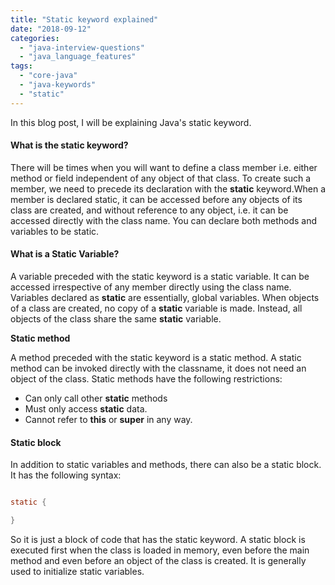 ```yaml
---
title: "Static keyword explained"
date: "2018-09-12"
categories: 
  - "java-interview-questions"
  - "java_language_features"
tags: 
  - "core-java"
  - "java-keywords"
  - "static"
---
```


In this blog post, I will be explaining Java's static keyword.

#### What is the static keyword?

There will be times when you will want to define a class member i.e. either method or field independent of any object of that class. To create such a member, we need to precede its declaration with the **static** keyword.When a member is declared static, it can be accessed before any objects of its class are created, and without reference to any object, i.e. it can be accessed directly with the class name. You can declare both methods and variables to be static.

#### What is a Static Variable?

A variable preceded with the static keyword is a static variable. It can be accessed irrespective of any member directly using the class name. Variables declared as **static** are essentially, global variables. When objects of a class are created, no copy of a **static** variable is made. Instead, all objects of the class share the same **static** variable.

**Static method**

A method preceded with the static keyword is a static method. A static method can be invoked directly with the classname, it does not need an object of the class. Static methods have the following restrictions:

- Can only call other **static** methods
- Must only access **static** data.
- Cannot refer to **this** or **super** in any way.

#### Static block

In addition to static variables and methods, there can also be a static block. It has the following syntax:

```java

static {

}

```
So it is just a block of code that has the static keyword. A static block is executed first when the class is loaded in memory, even before the main method and even before an object of the class is created. It is generally used to initialize static variables.

